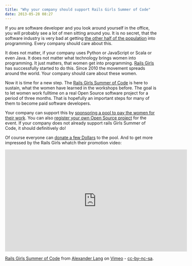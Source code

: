 ```yaml
---
title: "Why your company should support Rails Girls Summer of Code"
date: 2013-05-28 08:27
---
```


If you are software developer and you look around yourself in the office, you will probably see a lot of men sitting around you. It is no secret, that the software industry is very bad at getting [the other half of the population](http://www.forbes.com/sites/larissafaw/2013/05/06/warren-buffett-wants-to-be-your-mentor/) into programming. Every company should care about this.

It does not matter, if your company uses Python or JavaScript or Scala or even Java. It does not matter what technology brings women into programming. It just matters, that women get into programming. [Rails Girls](http://railsgirls.com) has successfully started to do this. Since 2010 the movement spreads around the world. Your company should care about these women.

Now it is time for a new step. The [Rails Girls Summer of Code](http://railsgirlssummerofcode.org) is here to sustain, what the women have learned in the workshops before. The goal is to let women work fulltime on a real Open Source software project for a period of three months. That is hopefully an important steps for many of them to become paid software developers.

Your company can support this by [sponsoring a pool to pay the women for their work](http://railsgirlssummerofcode.org/sponsors/). You can also [register your own Open Source project](http://railsgirlssummerofcode.org/projects/) for the event. If your company does not already support rails Girls Summer of Code, it should definitively do!

Of course everyone can [donate a few Dollars](http://railsgirlssummerofcode.org/campaign/) to the pool. And to get more impressed by the Rails Girls whatch their promotion video:

<iframe src="http://player.vimeo.com/video/67004430" width="600" height="337" frameborder="0" webkitAllowFullScreen mozallowfullscreen allowFullScreen></iframe>

[Rails Girls Summer of Code](http://vimeo.com/67004430) from [Alexander Lang](http://vimeo.com/langalex) on [Vimeo](http://vimeo.com) - [cc-by-nc-sa](http://creativecommons.org/licenses/by-nc-sa/3.0/).
